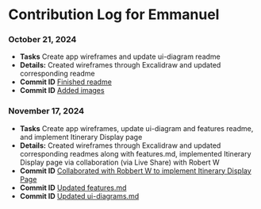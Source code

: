 # Contribution Log for Emmanuel

### October 21, 2024

- **Tasks** Create app wireframes and update ui-diagram readme
- **Details:** Created wireframes through Excalidraw and updated corresponding readme
- **Commit ID** [Finished readme](5d3723d87405b8eab4e8cf421002cbcb6e367260)
- **Commit ID** [Added images](21923c630a324516d23d2e3c7fd7ed83fde42f8f)

### November 17, 2024

- **Tasks** Create app wireframes, update ui-diagram and features readme, and implement Itinerary Display page
- **Details:** Created wireframes through Excalidraw and updated corresponding readmes along with features.md, implemented Itinerary Display page via collaboration (via Live Share) with Robert W
- **Commit ID** [Collaborated with Robbert W to implement Itinerary Display Page](https://github.com/aflam745/CS326Team36Project/commit/dedfb4431d4517646a6418ce7eeaa80bfb02b7be)
- **Commit ID** [Updated features.md](https://github.com/aflam745/CS326Team36Project/commit/e57acfe65afc9e1a95ac433f7ad52dc2484aaaa4)
- **Commit ID** [Updated ui-diagrams.md](https://github.com/aflam745/CS326Team36Project/commit/18723ac5395427bce8836a61c6f9f446c579cc31)
